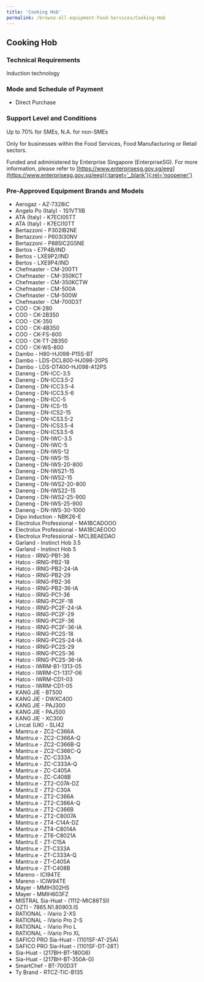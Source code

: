 ```yaml
---
title: 'Cooking Hob'
permalink: /browse-all-equipment-Food-Services/Cooking-Hob
---
```


## Cooking Hob

### Technical Requirements

Induction technology

### Mode and Schedule of Payment 

- Direct Purchase

### Support Level and Conditions

Up to 70% for SMEs, N.A. for non-SMEs

Only for businesses within the Food Services, Food Manufacturing or Retail sectors.

Funded and administered by Enterprise Singapore (EnterpriseSG). For more information, please refer to [https://www.enterprisesg.gov.sg/eeg](https://www.enterprisesg.gov.sg/eeg){:target='_blank'}{:rel='noopener'}


### Pre-Approved Equipment Brands and Models

- Aerogaz - AZ-7328iC
- Angelo Po (Italy) - 1S1VT1IB
- ATA (Italy) - K7ECI05TT
- ATA (Italy) - K7ECI10TT
- Bertazzoni - P302IB2NE
- Bertazzoni - P603I30NV
- Bertazzoni - P885IC2G5NE
- Bertos - E7P4B/IND
- Bertos - LXE9P2/IND
- Bertos - LXE9P4/IND
- Chefmaster - CM-200T1
- Chefmaster - CM-350KCT
- Chefmaster - CM-350KCTW
- Chefmaster - CM-500A
- Chefmaster - CM-500W
- Chefmaster - CM-700D3T
- COO - CK-280
- COO - CK-2B350
- COO - CK-350
- COO - CK-4B350
- COO - CK-FS-800
- COO - CK-TT-2B350
- COO - CK-WS-800
- Dambo - H80-HJ098-P15S-BT
- Dambo - LDS-DCL800-HJ098-20PS
- Dambo - LDS-DT400-HJ098-A12PS
- Daneng - DN-ICC-3.5
- Daneng - DN-ICC3.5-2
- Daneng - DN-ICC3.5-4
- Daneng - DN-ICC3.5-6
- Daneng - DN-ICC-5
- Daneng - DN-ICS-15
- Daneng - DN-ICS2-15
- Daneng - DN-ICS3.5-2
- Daneng - DN-ICS3.5-4
- Daneng - DN-ICS3.5-6
- Daneng - DN-IWC-3.5
- Daneng - DN-IWC-5
- Daneng - DN-IWS-12
- Daneng - DN-IWS-15
- Daneng - DN-IWS-20-800
- Daneng - DN-IWS21-15
- Daneng - DN-IWS2-15
- Daneng - DN-IWS2-20-800
- Daneng - DN-IWS22-15
- Daneng - DN-IWS2-25-900
- Daneng - DN-IWS-25-900
- Daneng - DN-IWS-30-1000
- Dipo induction - NBK26-E
- Electrolux Professional - MA1BCADOOO
- Electrolux Professional - MA1BCAEOOO
- Electrolux Professional - MCLBEAEDAO
- Garland - Instinct Hob 3.5
- Garland - Instinct Hob 5
- Hatco - IRNG-PB1-36
- Hatco - IRNG-PB2-18
- Hatco - IRNG-PB2-24-IA
- Hatco - IRNG-PB2-29
- Hatco - IRNG-PB2-36
- Hatco - IRNG-PB2-36-IA
- Hatco - IRNG-PC1-36
- Hatco - IRNG-PC2F-18
- Hatco - IRNG-PC2F-24-IA
- Hatco - IRNG-PC2F-29
- Hatco - IRNG-PC2F-36
- Hatco - IRNG-PC2F-36-IA
- Hatco - IRNG-PC2S-18
- Hatco - IRNG-PC2S-24-IA
- Hatco - IRNG-PC2S-29
- Hatco - IRNG-PC2S-36
- Hatco - IRNG-PC2S-36-IA
- Hatco - IWRM-B1-1313-05
- Hatco - IWRM-C1-1317-06
- Hatco - IWRM-CD1-03
- Hatco - IWRM-CD1-05
- KANG JIE - BT500
- KANG JIE - DWXC400
- KANG JIE - PAJ300
- KANG JIE - PAJ500
- KANG JIE - XC300
- Lincat (UK) - SLI42
- Mantru.e - ZC2-C366A
- Mantru.e - ZC2-C366A-Q
- Mantru.e - ZC2-C366B-Q
- Mantru.e - ZC2-C366C-Q
- Mantru.e - ZC-C333A
- Mantru.e - ZC-C333A-Q
- Mantru.e - ZC-C405A
- Mantru.e - ZC-C408B
- Mantru.e - ZT2-C07A-DZ
- Mantru.E - ZT2-C30A
- Mantru.e - ZT2-C366A
- Mantru.e - ZT2-C366A-Q
- Mantru.e - ZT2-C366B
- Mantru.e - ZT2-C8007A
- Mantru.e - ZT4-C14A-DZ
- Mantru.e - ZT4-C8014A
- Mantru.e - ZT6-C8021A
- Mantru.E - ZT-C15A
- Mantru.e - ZT-C333A
- Mantru.e - ZT-C333A-Q
- Mantru.e - ZT-C405A
- Mantru.e - ZT-C408B
- Mareno - ICI94TE
- Mareno - ICIW94TE
- Mayer - MMIH302HS
- Mayer - MMIH603FZ
- MISTRAL Sia-Huat - (1112-MIC88TSI)
- OZTI - 7865.N1.80903.IS
- RATIONAL - iVario 2-XS
- RATIONAL - iVario Pro 2-S
- RATIONAL - iVario Pro L
- RATIONAL - iVario Pro XL 
- SAFICO PRO Sia-Huat - (1101SF-AT-25A)
- SAFICO PRO Sia-Huat - (1101SF-DT-28T)
- Sia-Huat - (217BH-BT-180G6)
- Sia-Huat - (217BH-BT-350A-G)
- SmartChef - BT-700D3T
- Ty Brand - RTCZ-TIC-B135

<script src='/jquery/resize-tables.js'></script>
